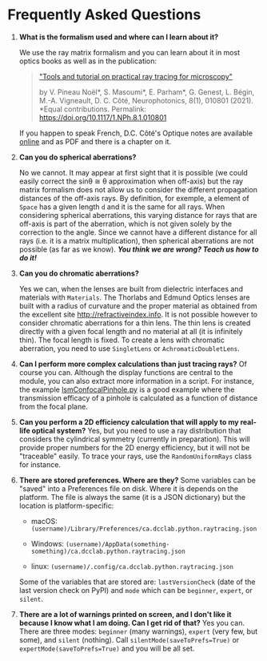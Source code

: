 # Frequently Asked Questions



1. **What is the formalism used and where can I learn about it?**

   We use the ray matrix formalism and you can learn about it in most optics books as well as in the publication:

   > ["Tools and tutorial on practical ray tracing for microscopy"](https://doi.org/10.1117/1.NPh.8.1.010801) 
   >
   > by V. Pineau Noël\*, S. Masoumi\*, E. Parham*, G. Genest, L. Bégin, M.-A. Vigneault, D. C. Côté, 
   > Neurophotonics, 8(1), 010801 (2021). 
   > *Equal contributions.
   > Permalink: https://doi.org/10.1117/1.NPh.8.1.010801

   If you happen to speak French, D.C. Côté's Optique notes are available [online](https://books.apple.com/ca/book/optique/id949326768) and as PDF and there is a chapter on it.

2. **Can you do spherical aberrations?**

   No we cannot. It may appear at first sight that it is possible (we could easily correct the sinθ ≅ θ approximation when off-axis) but the ray matrix formalism does not allow us to consider the different propagation distances of the off-axis rays.  By definition, for exemple, a element of `Space` has a given length `d` and it is the same for all rays.  When considering spherical aberrations, this varying distance for rays that are off-axis is part of the aberration, which is not given solely by the correction to the angle.  Since we cannot have a different distance for all rays (i.e. it is a matrix multiplication), then spherical aberrations are not possible (as far as we know). ***You think we are wrong? Teach us how to do it!***

3. **Can you do chromatic aberrations?**

   Yes we can, when the lenses are built from dielectric interfaces and materials with `Materials`.  The Thorlabs and Edmund Optics lenses are built with a radius of curvature and the proper material as obtained from the excellent site http://refractiveindex.info.
   It is not possible however to consider chromatic aberrations for a thin lens. The thin lens is created directly with a given focal length and no material at all (it is infinitely thin). The focal length is fixed. To create a lens with chromatic aberration, you need to use `SingletLens` or `AchromaticDoubletLens`.
   
4. **Can I perform more complex calculations than just tracing rays?**
   Of course you can. Although the display functions are central to the module, you can also extract more information in a script.  For instance, the example [lsmConfocalPinhole.py](https://github.com/DCC-Lab/RayTracing/blob/master/raytracing/examples/fig6-lsmConfocalpinhole.py) is a good example where the transmission efficacy of a pinhole is calculated as a function of distance from the focal plane.

5. **Can you perform a 2D efficiency calculation that will apply to my real-life optical system?**
   Yes, but you need to use a ray distribution that considers the cylindrical symmetry (currently in preparation). This will provide proper numbers for the 2D energy efficiency, but it will not be "traceable" easily. To trace your rays, use the `RandomUniformRays` class for instance.

6. **There are stored preferences. Where are they?**
   Some variables can be "saved" into a Preferences file on disk.  Where it is depends on the platform. The file is always the same (it is a JSON dictionary) but the location is platform-specific:

   * macOS: `(username)/Library/Preferences/ca.dcclab.python.raytracing.json`

   * Windows: `(username)/AppData(something-something)/ca.dcclab.python.raytracing.json`

   * linux:  `(username)/.config/ca.dcclab.python.raytracing.json`

   
   Some of the variables that are stored are: `lastVersionCheck` (date of the last version check on PyPI) and `mode` which can be `beginner`, `expert`, or `silent`.
   
7. **There are a lot of warnings printed on screen, and I don't like it because I know what I am doing. Can I get rid of that?**
   Yes you can. There are three modes: `beginner` (many warnings), `expert` (very few, but some), and `silent` (nothing). Call `silentMode(saveToPrefs=True)` or `expertMode(saveToPrefs=True)` and you will be all set.


